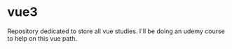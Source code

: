 # vue3
Repository dedicated to store all vue studies. I'll be doing an udemy course to help on this vue path.
